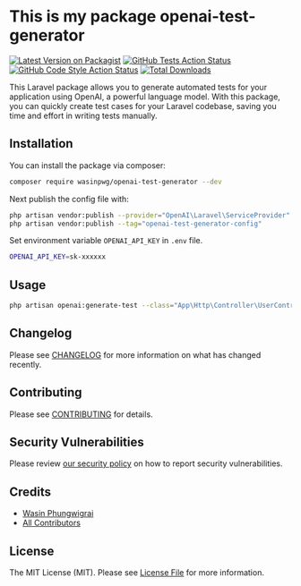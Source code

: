 # This is my package openai-test-generator

[![Latest Version on Packagist](https://img.shields.io/packagist/v/wasinpwg/openai-test-generator.svg?style=flat-square)](https://packagist.org/packages/wasinpwg/openai-test-generator)
[![GitHub Tests Action Status](https://img.shields.io/github/actions/workflow/status/plong-wasin/openai-test-generator/run-tests.yml?branch=main&label=tests&style=flat-square)](https://github.com/plong-wasin/openai-test-generator/actions?query=workflow%3Arun-tests+branch%3Amain)
[![GitHub Code Style Action Status](https://img.shields.io/github/actions/workflow/status/plong-wasin/openai-test-generator/fix-php-code-style-issues.yml?branch=main&label=code%20style&style=flat-square)](https://github.com/plong-wasin/openai-test-generator/actions?query=workflow%3A"Fix+PHP+code+style+issues"+branch%3Amain)
[![Total Downloads](https://img.shields.io/packagist/dt/wasinpwg/openai-test-generator.svg?style=flat-square)](https://packagist.org/packages/wasinpwg/openai-test-generator)

This Laravel package allows you to generate automated tests for your application using OpenAI, a powerful language model. With this package, you can quickly create test cases for your Laravel codebase, saving you time and effort in writing tests manually.

## Installation

You can install the package via composer:

```bash
composer require wasinpwg/openai-test-generator --dev
```

Next publish the config file with:

```bash
php artisan vendor:publish --provider="OpenAI\Laravel\ServiceProvider"
php artisan vendor:publish --tag="openai-test-generator-config"
```

Set environment variable `OPENAI_API_KEY` in `.env` file.

```bash
OPENAI_API_KEY=sk-xxxxxx
```

## Usage

```bash
php artisan openai:generate-test --class="App\Http\Controller\UserController" --class="App\Http\Controller\PostController"
```

## Changelog

Please see [CHANGELOG](CHANGELOG.md) for more information on what has changed recently.

## Contributing

Please see [CONTRIBUTING](CONTRIBUTING.md) for details.

## Security Vulnerabilities

Please review [our security policy](../../security/policy) on how to report security vulnerabilities.

## Credits

- [Wasin Phungwigrai](https://github.com/Plong-Wasin)
- [All Contributors](../../contributors)

## License

The MIT License (MIT). Please see [License File](LICENSE.md) for more information.
